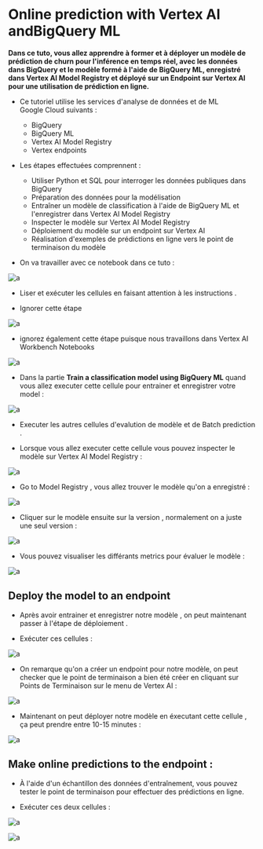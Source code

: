 # Online prediction with Vertex AI andBigQuery ML

**Dans ce tuto, vous allez apprendre à former et à déployer un modèle de prédiction de churn pour l'inférence en temps réel, avec les données dans BigQuery et le modèle formé à l'aide de BigQuery ML, enregistré dans Vertex AI Model Registry et déployé sur un Endpoint sur Vertex AI pour une utilisation  de prédiction en ligne.**

- Ce tutoriel utilise les services d'analyse de données et de ML Google Cloud suivants :

  - BigQuery
  - BigQuery ML
  - Vertex AI Model Registry
  - Vertex endpoints

- Les étapes effectuées comprennent :

  - Utiliser Python et SQL pour interroger les données publiques dans BigQuery
  - Préparation des données pour la modélisation
  - Entraîner un modèle de classification à l'aide de BigQuery ML et l'enregistrer dans Vertex AI Model Registry
  - Inspecter le modèle sur Vertex AI Model Registry
  - Déploiement du modèle sur un endpoint sur Vertex AI
  - Réalisation d'exemples de prédictions en ligne vers le point de terminaison du modèle


- On va travailler avec ce notebook dans ce tuto :



![a](https://user-images.githubusercontent.com/78825764/207851323-e650c847-e680-481a-bdd8-cff50900894c.PNG)


- Liser et exécuter les cellules en faisant attention à les instructions .

- Ignorer cette étape
 
![a](https://user-images.githubusercontent.com/78825764/207851823-ab681f4a-9abd-4b32-9dcb-da373c6d5eaa.PNG)

- ignorez également cette étape puisque nous travaillons dans Vertex AI Workbench Notebooks


![a](https://user-images.githubusercontent.com/78825764/207852308-7ff8a39a-bfa7-4550-9b48-03bf97d6fe12.PNG)

- Dans la partie **Train a classification model using BigQuery ML** quand vous allez executer cette cellule pour entrainer et enregistrer votre model :


![a](https://user-images.githubusercontent.com/78825764/207860373-a0262e9a-888a-42ea-b425-bb05e35e0f35.PNG)

- Executer les autres cellules d'evalution de modèle et de Batch prediction .

- Lorsque vous allez executer cette cellule vous pouvez inspecter le modèle sur Vertex AI Model Registry :

![a](https://user-images.githubusercontent.com/78825764/207865216-4ac469fc-569e-45f8-ba66-8d1af282d523.PNG)


- Go to Model Registry , vous allez trouver le modèle qu'on a enregistré :
 

![a](https://user-images.githubusercontent.com/78825764/207861076-3cb587f1-dfde-40a8-a699-df63aa8a9b9e.PNG)

- Cliquer sur le modèle ensuite sur la version , normalement on a juste une seul version :

![a](https://user-images.githubusercontent.com/78825764/207862099-b0791cb4-fcf7-4188-9fef-ecc5b78d027b.PNG)

- Vous pouvez visualiser les différants metrics pour évaluer le modèle :



![a](https://user-images.githubusercontent.com/78825764/207863158-cdfe6ab1-2c77-4451-a535-30535870ce4e.PNG)

## Deploy the model to an endpoint

- Après avoir entrainer et enregistrer notre modèle , on peut maintenant passer à l'étape de déploiement .

- Exécuter ces cellules : 


![a](https://user-images.githubusercontent.com/78825764/207865830-5056c218-2482-406f-9496-12bfe58ef149.PNG)

- On remarque qu'on a créer un endpoint pour notre modèle, on peut checker que le point de terminaison a bien été créer en cliquant sur Points de Terminaison sur le menu de Vertex AI :

![a](https://user-images.githubusercontent.com/78825764/207867356-ff0c1b82-fb92-44b0-adfa-2d9350a6557c.PNG)

- Maintenant on peut déployer notre modèle en éxecutant cette cellule , ça peut prendre entre 10-15 minutes  :

![a](https://user-images.githubusercontent.com/78825764/207867870-6aa3d5aa-a100-42ee-bc60-dff83d039ed9.PNG)

## Make online predictions to the endpoint :

- À l'aide d'un échantillon des données d'entraînement, vous pouvez tester le point de terminaison pour effectuer des prédictions en ligne.

- Exécuter ces deux cellules :

![a](https://user-images.githubusercontent.com/78825764/207879802-65320725-22a9-444b-ae9c-bc864a23c867.PNG)

![a](https://user-images.githubusercontent.com/78825764/207880537-95abebd7-761f-4dac-bc49-0b11fca11458.PNG)
